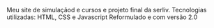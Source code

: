 Meu site de simulaçãod e cursos e projeto final da serliv.
Tecnologias utilizadas: HTML, CSS e Javascript
Reformulado e com versão 2.0
